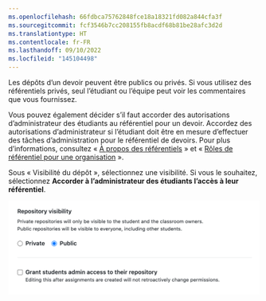 ```yaml
---
ms.openlocfilehash: 66fdbca75762848fce18a18321fd082a844cfa3f
ms.sourcegitcommit: fcf3546b7cc208155fb8acdf68b81be28afc3d2d
ms.translationtype: HT
ms.contentlocale: fr-FR
ms.lasthandoff: 09/10/2022
ms.locfileid: "145104498"
---
```

Les dépôts d’un devoir peuvent être publics ou privés. Si vous utilisez des référentiels privés, seul l’étudiant ou l’équipe peut voir les commentaires que vous fournissez.

Vous pouvez également décider s’il faut accorder des autorisations d’administrateur des étudiants au référentiel pour un devoir. Accordez des autorisations d’administrateur si l’étudiant doit être en mesure d’effectuer des tâches d’administration pour le référentiel de devoirs. Pour plus d’informations, consultez « [À propos des référentiels](/repositories/creating-and-managing-repositories/about-repositories#about-repository-visibility) » et « [Rôles de référentiel pour une organisation](/organizations/managing-access-to-your-organizations-repositories/repository-roles-for-an-organization) ».

Sous « Visibilité du dépôt », sélectionnez une visibilité. Si vous le souhaitez, sélectionnez **Accorder à l’administrateur des étudiants l’accès à leur référentiel**.

<div class="procedural-image-wrapper">
  <img alt="Visibility options for assignment repositories" class="procedural-image-wrapper" src="/assets/images/help/classroom/assignments-choose-repository-visibility.png">
</div>
